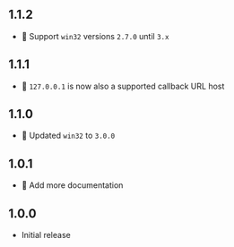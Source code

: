 ## 1.1.2

- 🌹 Support `win32` versions `2.7.0` until `3.x`

## 1.1.1

- 🌹 `127.0.0.1` is now also a supported callback URL host

## 1.1.0

- 🌹 Updated `win32` to `3.0.0`

## 1.0.1

- 🌹 Add more documentation

## 1.0.0

- Initial release
